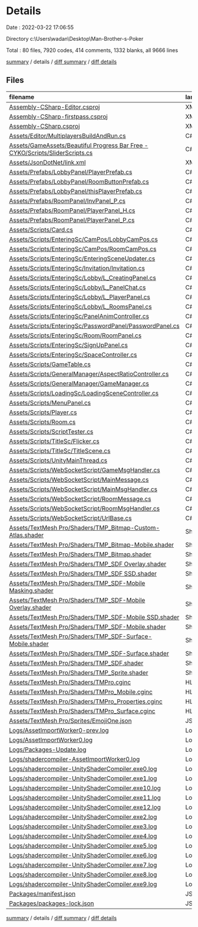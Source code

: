 # Details

Date : 2022-03-22 17:06:55

Directory c:\Users\wadan\Desktop\Man-Brother-s-Poker

Total : 80 files,  7920 codes, 414 comments, 1332 blanks, all 9666 lines

[summary](results.md) / details / [diff summary](diff.md) / [diff details](diff-details.md)

## Files
| filename | language | code | comment | blank | total |
| :--- | :--- | ---: | ---: | ---: | ---: |
| [Assembly-CSharp-Editor.csproj](/Assembly-CSharp-Editor.csproj) | XML | 675 | 7 | 1 | 683 |
| [Assembly-CSharp-firstpass.csproj](/Assembly-CSharp-firstpass.csproj) | XML | 664 | 7 | 1 | 672 |
| [Assembly-CSharp.csproj](/Assembly-CSharp.csproj) | XML | 713 | 7 | 1 | 721 |
| [Assets/Editor/MultiplayersBuildAndRun.cs](/Assets/Editor/MultiplayersBuildAndRun.cs) | C# | 40 | 0 | 18 | 58 |
| [Assets/GameAssets/Beautiful Progress Bar Free - CYKO/Scripts/SliderScripts.cs](/Assets/GameAssets/Beautiful%20Progress%20Bar%20Free%20-%20CYKO/Scripts/SliderScripts.cs) | C# | 17 | 0 | 6 | 23 |
| [Assets/JsonDotNet/link.xml](/Assets/JsonDotNet/link.xml) | XML | 6 | 1 | 0 | 7 |
| [Assets/Prefabs/LobbyPanel/PlayerPrefab.cs](/Assets/Prefabs/LobbyPanel/PlayerPrefab.cs) | C# | 23 | 0 | 6 | 29 |
| [Assets/Prefabs/LobbyPanel/RoomButtonPrefab.cs](/Assets/Prefabs/LobbyPanel/RoomButtonPrefab.cs) | C# | 100 | 5 | 25 | 130 |
| [Assets/Prefabs/LobbyPanel/thisPlayerPrefab.cs](/Assets/Prefabs/LobbyPanel/thisPlayerPrefab.cs) | C# | 11 | 0 | 4 | 15 |
| [Assets/Prefabs/RoomPanel/InvPanel_P.cs](/Assets/Prefabs/RoomPanel/InvPanel_P.cs) | C# | 59 | 2 | 14 | 75 |
| [Assets/Prefabs/RoomPanel/PlayerPanel_H.cs](/Assets/Prefabs/RoomPanel/PlayerPanel_H.cs) | C# | 12 | 0 | 3 | 15 |
| [Assets/Prefabs/RoomPanel/PlayerPanel_P.cs](/Assets/Prefabs/RoomPanel/PlayerPanel_P.cs) | C# | 12 | 0 | 3 | 15 |
| [Assets/Scripts/Card.cs](/Assets/Scripts/Card.cs) | C# | 11 | 0 | 3 | 14 |
| [Assets/Scripts/EnteringSc/CamPos/LobbyCamPos.cs](/Assets/Scripts/EnteringSc/CamPos/LobbyCamPos.cs) | C# | 15 | 0 | 4 | 19 |
| [Assets/Scripts/EnteringSc/CamPos/RoomCamPos.cs](/Assets/Scripts/EnteringSc/CamPos/RoomCamPos.cs) | C# | 15 | 0 | 4 | 19 |
| [Assets/Scripts/EnteringSc/EnteringSceneUpdater.cs](/Assets/Scripts/EnteringSc/EnteringSceneUpdater.cs) | C# | 44 | 6 | 13 | 63 |
| [Assets/Scripts/EnteringSc/Invitation/Invitation.cs](/Assets/Scripts/EnteringSc/Invitation/Invitation.cs) | C# | 72 | 9 | 21 | 102 |
| [Assets/Scripts/EnteringSc/Lobby/L_CreatingPanel.cs](/Assets/Scripts/EnteringSc/Lobby/L_CreatingPanel.cs) | C# | 70 | 4 | 17 | 91 |
| [Assets/Scripts/EnteringSc/Lobby/L_PanelChat.cs](/Assets/Scripts/EnteringSc/Lobby/L_PanelChat.cs) | C# | 39 | 1 | 7 | 47 |
| [Assets/Scripts/EnteringSc/Lobby/L_PlayerPanel.cs](/Assets/Scripts/EnteringSc/Lobby/L_PlayerPanel.cs) | C# | 41 | 4 | 15 | 60 |
| [Assets/Scripts/EnteringSc/Lobby/L_RoomsPanel.cs](/Assets/Scripts/EnteringSc/Lobby/L_RoomsPanel.cs) | C# | 29 | 2 | 3 | 34 |
| [Assets/Scripts/EnteringSc/PanelAnimController.cs](/Assets/Scripts/EnteringSc/PanelAnimController.cs) | C# | 63 | 4 | 9 | 76 |
| [Assets/Scripts/EnteringSc/PasswordPanel/PasswordPanel.cs](/Assets/Scripts/EnteringSc/PasswordPanel/PasswordPanel.cs) | C# | 44 | 5 | 13 | 62 |
| [Assets/Scripts/EnteringSc/Room/RoomPanel.cs](/Assets/Scripts/EnteringSc/Room/RoomPanel.cs) | C# | 254 | 45 | 65 | 364 |
| [Assets/Scripts/EnteringSc/SignUpPanel.cs](/Assets/Scripts/EnteringSc/SignUpPanel.cs) | C# | 23 | 1 | 8 | 32 |
| [Assets/Scripts/EnteringSc/SpaceController.cs](/Assets/Scripts/EnteringSc/SpaceController.cs) | C# | 16 | 1 | 7 | 24 |
| [Assets/Scripts/GameTable.cs](/Assets/Scripts/GameTable.cs) | C# | 17 | 0 | 6 | 23 |
| [Assets/Scripts/GeneralManager/AspectRatioController.cs](/Assets/Scripts/GeneralManager/AspectRatioController.cs) | C# | 247 | 146 | 67 | 460 |
| [Assets/Scripts/GeneralManager/GameManager.cs](/Assets/Scripts/GeneralManager/GameManager.cs) | C# | 142 | 23 | 42 | 207 |
| [Assets/Scripts/LoadingSc/LoadingSceneController.cs](/Assets/Scripts/LoadingSc/LoadingSceneController.cs) | C# | 43 | 0 | 12 | 55 |
| [Assets/Scripts/MenuPanel.cs](/Assets/Scripts/MenuPanel.cs) | C# | 21 | 0 | 9 | 30 |
| [Assets/Scripts/Player.cs](/Assets/Scripts/Player.cs) | C# | 25 | 5 | 8 | 38 |
| [Assets/Scripts/Room.cs](/Assets/Scripts/Room.cs) | C# | 53 | 1 | 9 | 63 |
| [Assets/Scripts/ScriptTester.cs](/Assets/Scripts/ScriptTester.cs) | C# | 15 | 4 | 5 | 24 |
| [Assets/Scripts/TitleSc/Flicker.cs](/Assets/Scripts/TitleSc/Flicker.cs) | C# | 32 | 1 | 9 | 42 |
| [Assets/Scripts/TitleSc/TitleScene.cs](/Assets/Scripts/TitleSc/TitleScene.cs) | C# | 33 | 6 | 12 | 51 |
| [Assets/Scripts/UnityMainThread.cs](/Assets/Scripts/UnityMainThread.cs) | C# | 19 | 0 | 4 | 23 |
| [Assets/Scripts/WebSocketScript/GameMsgHandler.cs](/Assets/Scripts/WebSocketScript/GameMsgHandler.cs) | C# | 12 | 2 | 5 | 19 |
| [Assets/Scripts/WebSocketScript/MainMessage.cs](/Assets/Scripts/WebSocketScript/MainMessage.cs) | C# | 49 | 7 | 18 | 74 |
| [Assets/Scripts/WebSocketScript/MainMsgHandler.cs](/Assets/Scripts/WebSocketScript/MainMsgHandler.cs) | C# | 119 | 10 | 38 | 167 |
| [Assets/Scripts/WebSocketScript/RoomMessage.cs](/Assets/Scripts/WebSocketScript/RoomMessage.cs) | C# | 83 | 9 | 10 | 102 |
| [Assets/Scripts/WebSocketScript/RoomMsgHandler.cs](/Assets/Scripts/WebSocketScript/RoomMsgHandler.cs) | C# | 134 | 7 | 25 | 166 |
| [Assets/Scripts/WebSocketScript/UrlBase.cs](/Assets/Scripts/WebSocketScript/UrlBase.cs) | C# | 7 | 0 | 2 | 9 |
| [Assets/TextMesh Pro/Shaders/TMP_Bitmap-Custom-Atlas.shader](/Assets/TextMesh%20Pro/Shaders/TMP_Bitmap-Custom-Atlas.shader) | ShaderLab | 109 | 2 | 33 | 144 |
| [Assets/TextMesh Pro/Shaders/TMP_Bitmap-Mobile.shader](/Assets/TextMesh%20Pro/Shaders/TMP_Bitmap-Mobile.shader) | ShaderLab | 112 | 3 | 31 | 146 |
| [Assets/TextMesh Pro/Shaders/TMP_Bitmap.shader](/Assets/TextMesh%20Pro/Shaders/TMP_Bitmap.shader) | ShaderLab | 109 | 2 | 33 | 144 |
| [Assets/TextMesh Pro/Shaders/TMP_SDF Overlay.shader](/Assets/TextMesh%20Pro/Shaders/TMP_SDF%20Overlay.shader) | ShaderLab | 243 | 4 | 71 | 318 |
| [Assets/TextMesh Pro/Shaders/TMP_SDF SSD.shader](/Assets/TextMesh%20Pro/Shaders/TMP_SDF%20SSD.shader) | ShaderLab | 241 | 4 | 66 | 311 |
| [Assets/TextMesh Pro/Shaders/TMP_SDF-Mobile Masking.shader](/Assets/TextMesh%20Pro/Shaders/TMP_SDF-Mobile%20Masking.shader) | ShaderLab | 188 | 10 | 50 | 248 |
| [Assets/TextMesh Pro/Shaders/TMP_SDF-Mobile Overlay.shader](/Assets/TextMesh%20Pro/Shaders/TMP_SDF-Mobile%20Overlay.shader) | ShaderLab | 183 | 8 | 50 | 241 |
| [Assets/TextMesh Pro/Shaders/TMP_SDF-Mobile SSD.shader](/Assets/TextMesh%20Pro/Shaders/TMP_SDF-Mobile%20SSD.shader) | ShaderLab | 82 | 4 | 21 | 107 |
| [Assets/TextMesh Pro/Shaders/TMP_SDF-Mobile.shader](/Assets/TextMesh%20Pro/Shaders/TMP_SDF-Mobile.shader) | ShaderLab | 183 | 8 | 50 | 241 |
| [Assets/TextMesh Pro/Shaders/TMP_SDF-Surface-Mobile.shader](/Assets/TextMesh%20Pro/Shaders/TMP_SDF-Surface-Mobile.shader) | ShaderLab | 103 | 8 | 28 | 139 |
| [Assets/TextMesh Pro/Shaders/TMP_SDF-Surface.shader](/Assets/TextMesh%20Pro/Shaders/TMP_SDF-Surface.shader) | ShaderLab | 122 | 4 | 33 | 159 |
| [Assets/TextMesh Pro/Shaders/TMP_SDF.shader](/Assets/TextMesh%20Pro/Shaders/TMP_SDF.shader) | ShaderLab | 243 | 4 | 71 | 318 |
| [Assets/TextMesh Pro/Shaders/TMP_Sprite.shader](/Assets/TextMesh%20Pro/Shaders/TMP_Sprite.shader) | ShaderLab | 93 | 0 | 22 | 115 |
| [Assets/TextMesh Pro/Shaders/TMPro.cginc](/Assets/TextMesh%20Pro/Shaders/TMPro.cginc) | HLSL | 63 | 2 | 20 | 85 |
| [Assets/TextMesh Pro/Shaders/TMPro_Mobile.cginc](/Assets/TextMesh%20Pro/Shaders/TMPro_Mobile.cginc) | HLSL | 122 | 2 | 34 | 158 |
| [Assets/TextMesh Pro/Shaders/TMPro_Properties.cginc](/Assets/TextMesh%20Pro/Shaders/TMPro_Properties.cginc) | HLSL | 62 | 10 | 14 | 86 |
| [Assets/TextMesh Pro/Shaders/TMPro_Surface.cginc](/Assets/TextMesh%20Pro/Shaders/TMPro_Surface.cginc) | HLSL | 76 | 7 | 19 | 102 |
| [Assets/TextMesh Pro/Sprites/EmojiOne.json](/Assets/TextMesh%20Pro/Sprites/EmojiOne.json) | JSON | 155 | 0 | 2 | 157 |
| [Logs/AssetImportWorker0-prev.log](/Logs/AssetImportWorker0-prev.log) | Log | 99 | 0 | 7 | 106 |
| [Logs/AssetImportWorker0.log](/Logs/AssetImportWorker0.log) | Log | 734 | 0 | 85 | 819 |
| [Logs/Packages-Update.log](/Logs/Packages-Update.log) | Log | 43 | 0 | 4 | 47 |
| [Logs/shadercompiler-AssetImportWorker0.log](/Logs/shadercompiler-AssetImportWorker0.log) | Log | 14 | 0 | 8 | 22 |
| [Logs/shadercompiler-UnityShaderCompiler.exe0.log](/Logs/shadercompiler-UnityShaderCompiler.exe0.log) | Log | 2 | 0 | 2 | 4 |
| [Logs/shadercompiler-UnityShaderCompiler.exe1.log](/Logs/shadercompiler-UnityShaderCompiler.exe1.log) | Log | 2 | 0 | 2 | 4 |
| [Logs/shadercompiler-UnityShaderCompiler.exe10.log](/Logs/shadercompiler-UnityShaderCompiler.exe10.log) | Log | 2 | 0 | 2 | 4 |
| [Logs/shadercompiler-UnityShaderCompiler.exe11.log](/Logs/shadercompiler-UnityShaderCompiler.exe11.log) | Log | 2 | 0 | 2 | 4 |
| [Logs/shadercompiler-UnityShaderCompiler.exe12.log](/Logs/shadercompiler-UnityShaderCompiler.exe12.log) | Log | 2 | 0 | 2 | 4 |
| [Logs/shadercompiler-UnityShaderCompiler.exe2.log](/Logs/shadercompiler-UnityShaderCompiler.exe2.log) | Log | 2 | 0 | 2 | 4 |
| [Logs/shadercompiler-UnityShaderCompiler.exe3.log](/Logs/shadercompiler-UnityShaderCompiler.exe3.log) | Log | 2 | 0 | 2 | 4 |
| [Logs/shadercompiler-UnityShaderCompiler.exe4.log](/Logs/shadercompiler-UnityShaderCompiler.exe4.log) | Log | 2 | 0 | 2 | 4 |
| [Logs/shadercompiler-UnityShaderCompiler.exe5.log](/Logs/shadercompiler-UnityShaderCompiler.exe5.log) | Log | 2 | 0 | 2 | 4 |
| [Logs/shadercompiler-UnityShaderCompiler.exe6.log](/Logs/shadercompiler-UnityShaderCompiler.exe6.log) | Log | 2 | 0 | 2 | 4 |
| [Logs/shadercompiler-UnityShaderCompiler.exe7.log](/Logs/shadercompiler-UnityShaderCompiler.exe7.log) | Log | 2 | 0 | 2 | 4 |
| [Logs/shadercompiler-UnityShaderCompiler.exe8.log](/Logs/shadercompiler-UnityShaderCompiler.exe8.log) | Log | 2 | 0 | 2 | 4 |
| [Logs/shadercompiler-UnityShaderCompiler.exe9.log](/Logs/shadercompiler-UnityShaderCompiler.exe9.log) | Log | 2 | 0 | 2 | 4 |
| [Packages/manifest.json](/Packages/manifest.json) | JSON | 45 | 0 | 1 | 46 |
| [Packages/packages-lock.json](/Packages/packages-lock.json) | JSON | 351 | 0 | 1 | 352 |

[summary](results.md) / details / [diff summary](diff.md) / [diff details](diff-details.md)